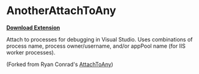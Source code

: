 AnotherAttachToAny
===========

**[Download Extension](http://visualstudiogallery.msdn.microsoft.com/721de9ac-cdd1-480c-a466-be9df478828e)**

Attach to processes for debugging in Visual Studio.
Uses combinations of process name, process owner/username, and/or appPool name (for IIS worker processes).

(Forked from Ryan Conrad's [AttachToAny](https://github.com/camalot/AttachToAny))
